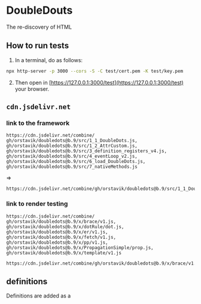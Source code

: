# DoubleDouts

The re-discovery of HTML


## How to run tests

1. In a terminal, do as follows:
```bash
npx http-server -p 3000 --cors -S -C test/cert.pem -K test/key.pem
```

2. Then open in [https://127.0.0.1:3000/test](https://127.0.0.1:3000/test) your browser.

## `cdn.jsdelivr.net`

### link to the framework

```
https://cdn.jsdelivr.net/combine/
gh/orstavik/doubledots@b.9/src/1_1_DoubleDots.js,
gh/orstavik/doubledots@b.9/src/1_2_AttrCustom.js,
gh/orstavik/doubledots@b.9/src/3_definition_registers_v4.js,
gh/orstavik/doubledots@b.9/src/4_eventLoop_v2.js,
gh/orstavik/doubledots@b.9/src/6_load_DoubleDots.js,
gh/orstavik/doubledots@b.9/src/7_nativeMethods.js
```
=> 
```
https://cdn.jsdelivr.net/combine/gh/orstavik/doubledots@b.9/src/1_1_DoubleDots.js,gh/orstavik/doubledots@b.9/src/1_2_AttrCustom.js,gh/orstavik/doubledots@b.9/src/3_definition_registers_v4.js,gh/orstavik/doubledots@b.9/src/4_eventLoop_v2.js,gh/orstavik/doubledots@b.9/src/6_load_DoubleDots.js,gh/orstavik/doubledots@b.9/src/7_nativeMethods.js
```

### link to render testing 

```
https://cdn.jsdelivr.net/combine/
gh/orstavik/doubledots@b.9/x/brace/v1.js,
gh/orstavik/doubledots@b.9/x/dotRule/dot.js,
gh/orstavik/doubledots@b.9/x/er/v1.js,
gh/orstavik/doubledots@b.9/x/fetch/v1.js,
gh/orstavik/doubledots@b.9/x/pp/v1.js,
gh/orstavik/doubledots@b.9/x/PropagationSimple/prop.js,
gh/orstavik/doubledots@b.9/x/template/v1.js
```

```
https://cdn.jsdelivr.net/combine/gh/orstavik/doubledots@b.9/x/brace/v1.js,gh/orstavik/doubledots@b.9/x/dotRule/dot.js,gh/orstavik/doubledots@b.9/x/er/v1.js,gh/orstavik/doubledots@b.9/x/fetch/v1.js,gh/orstavik/doubledots@b.9/x/pp/v1.js,gh/orstavik/doubledots@b.9/x/PropagationSimple/prop.js,gh/orstavik/doubledots@b.9/x/template/v1.js
```

## definitions

Definitions are added as a 